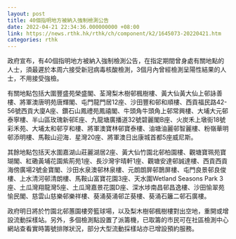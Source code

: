 ```yaml
---
layout: post
title: 40個指明地方被納入強制檢測公告
date: 2022-04-21 22:34:36.000000000 +08:00
link: https://news.rthk.hk/rthk/ch/component/k2/1645073-20220421.htm
categories: rthk
---
```


政府宣布，有40個指明地方被納入強制檢測公告，在指定期間曾身處有關地點的人士，須最遲於本周六接受新冠病毒核酸檢測，3個月內曾經檢測呈陽性結果的人士，不用接受強檢。

有關地點包括大圍豐盛苑榮盛閣、荃灣梨木樹邨楓樹樓、黃大仙黃大仙上邨詠善樓、將軍澳唐明苑唐輝閣、屯門龍門居12座、沙田豐和邨和順樓、西貢福民路42-56號西貢大廈A座、鑽石山鳳禮苑鳳禧閣、牛頭角牛頭角上邨常興樓、大埔大元邨泰寧樓、半山區玫瑰新邨E座、九龍塘廣播道32號碧麗閣B座、火炭禾上墩街18號彩禾苑、大埔太和邨亨和樓、將軍澳寶林邨寶泰樓、油塘油麗邨智麗樓、粉嶺華明邨添明樓、馬鞍山迎海．星灣20座、將軍澳日出康城首都5座威尼斯。

其餘地點包括天水圍嘉湖山莊麗湖居2座、黃大仙竹園北邨柏園樓、觀塘寶珮苑寶瑚閣、紅磡黃埔花園紫荊苑1座、長沙灣宇晴軒1座、觀塘安達邨誠達樓、西貢西貢海傍廣場2號金寶閣、沙田水泉澳邨林泉樓、元朗朗屏邨鵲屏樓、屯門良景邨良俊樓、上水清河邨清朗樓、馬鞍山富寶花園3座、天水圍Wetland Seasons Park 3座、土瓜灣翔龍灣5座、土瓜灣嘉景花園D座、深水埗南昌邨昌逸樓、沙田愉翠苑愉民閣、慈雲山慈樂邨樂祥樓、葵涌葵涌邨芷葵樓、葵涌石籬二邨石廣樓。

政府明日將於竹園北邨蕙園樓旁籃球場，以及梨木樹邨楓樹樓對出空地，重開或增設流動採樣站。另外，多個檢測點設置了派籌機，已取籌的市民可在社區檢測中心網站查看實時籌號排隊狀況，部分大型流動採樣站亦已增設預約服務。
